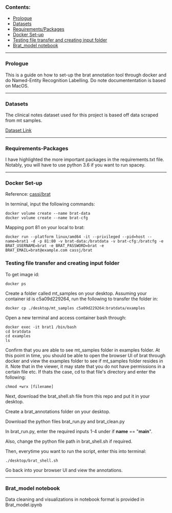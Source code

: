 ### Contents:
- [Prologue](#prologue)
- [Datasets](#Datasets)
- [Requirements/Packages](#Requirements-Packages)
- [Docker Set-up](#Docker-Set-up)
- [Testing file transfer and creating input folder](#Testing-file-transfer-and-creating-input-folder)
- [Brat_model notebook](#Brat_model-notebook)

---

### Prologue

This is a guide on how to set-up the brat annotation tool through docker and do Named-Entity Recognition Labelling. Do note documententation is based on MacOS.

---

### Datasets

The clinical notes dataset used for this project is based off data scraped from mt samples.

[Dataset Link](https://www.kaggle.com/datasets/tboyle10/medicaltranscriptions)

---

### Requirements-Packages

I have highlighted the more important packages in the requirements.txt file. Notably, you will have to use python 3.6 if you want to run spacey.

---

### Docker Set-up

Reference: [cassj/brat](https://user-images.githubusercontent.com/50508538/187128975-c774562f-21dc-44dc-b7a8-92c11956e7f3.png)

In terminal, input the following commands:

```
docker volume create --name brat-data
docker volume create --name brat-cfg
```

Mapping port 81 on your local to brat:

```
docker run --platform linux/amd64 -it --privileged --pid=host --name=brat1 -d -p 81:80 -v brat-data:/bratdata -v brat-cfg:/bratcfg -e BRAT_USERNAME=brat -e BRAT_PASSWORD=brat -e BRAT_EMAIL=brat@example.com cassj/brat
```
### Testing file transfer and creating input folder

To get image id:

```
docker ps
```

Create a folder called mt_samples on your desktop. Assuming your container id is c5a09d229264, run the following to transfer the folder in:

```
docker cp ./desktop/mt_samples c5a09d229264:bratdata/examples
```

Open a new terminal and access container bash through:

```
docker exec -it brat1 /bin/bash
cd bratdata
cd examples
ls
```

Confirm that you are able to see mt_samples folder in examples folder. At this point in time, you should be able to open the browser UI of brat through docker and view the examples folder to see if mt_samples folder resides in it. Note that in the viewer, it may state that you do not have permissions in a certain file etc. If thats the case, cd to that file's directory and enter the following:

```
chmod +wrx [filename]
```
Next, download the brat_shell.sh file from this repo and put it in your desktop. 

Create a brat_annotations folder on your desktop.

Download the python files brat_run.py and brat_clean.py

In brat_run.py, enter the required inputs 1-4 under if __name__ == "__main__".

Also, change the python file path in brat_shell.sh if required.

Then, everytime you want to run the script, enter this into terminal:

```
./desktop/brat_shell.sh
```

Go back into your browser UI and view the annotations.

---

### Brat_model notebook

Data cleaning and visualizations in notebook format is provided in Brat_model.ipynb
